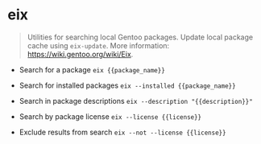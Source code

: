 # eix
> Utilities for searching local Gentoo packages.
> Update local package cache using `eix-update`.
> More information: <https://wiki.gentoo.org/wiki/Eix>.

- Search for a package
`eix {{package_name}}`

- Search for installed packages
`eix --installed {{package_name}}`

- Search in package descriptions
`eix --description "{{description}}"`

- Search by package license
`eix --license {{license}}`

- Exclude results from search
`eix --not --license {{license}}`
